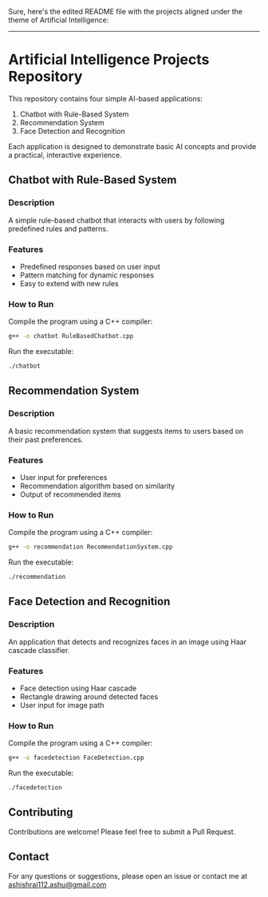 Sure, here's the edited README file with the projects aligned under the theme of Artificial Intelligence:

---

# Artificial Intelligence Projects Repository

This repository contains four simple AI-based applications:

1. Chatbot with Rule-Based System
2. Recommendation System
3. Face Detection and Recognition

Each application is designed to demonstrate basic AI concepts and provide a practical, interactive experience.

## Chatbot with Rule-Based System

### Description
A simple rule-based chatbot that interacts with users by following predefined rules and patterns.

### Features
- Predefined responses based on user input
- Pattern matching for dynamic responses
- Easy to extend with new rules

### How to Run
Compile the program using a C++ compiler:

```bash
g++ -o chatbot RuleBasedChatbot.cpp
```

Run the executable:

```bash
./chatbot
```

## Recommendation System

### Description
A basic recommendation system that suggests items to users based on their past preferences.

### Features
- User input for preferences
- Recommendation algorithm based on similarity
- Output of recommended items

### How to Run
Compile the program using a C++ compiler:

```bash
g++ -o recommendation RecommendationSystem.cpp
```

Run the executable:

```bash
./recommendation
```

## Face Detection and Recognition

### Description
An application that detects and recognizes faces in an image using Haar cascade classifier.

### Features
- Face detection using Haar cascade
- Rectangle drawing around detected faces
- User input for image path

### How to Run
Compile the program using a C++ compiler:

```bash
g++ -o facedetection FaceDetection.cpp
```

Run the executable:

```bash
./facedetection
```


## Contributing

Contributions are welcome! Please feel free to submit a Pull Request.

## Contact

For any questions or suggestions, please open an issue or contact me at ashishraj112.ashu@gmail.com

